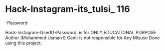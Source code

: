# Hack-Instagram-its_tulsi_ 116
-Password

Hack-Instagram-UserID-Password, is for ONLY EDUCATIONAL PURPOSE. Author (Mohammed Usman E Gani) is not responsible for Any Misuse Done using this project.
